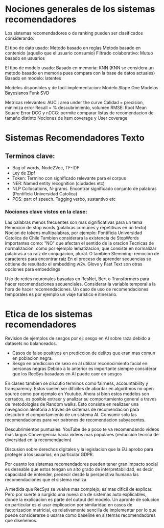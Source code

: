 # Nociones generales de los sistemas recomendadores

Los sistemas recomendadores o de ranking pueden ser clasificados considerando:

El tipo de dato usado:
Metodo basado en reglas
Metodo basado en contenido (aquello que el usuario consumio)
Filtrado colaborativo: Mutuo basado en usuarios

El tipo de modelo usado:
Basado en memoria: KNN (KNN se considera un metodo basado en memoria pues compara con la base de datos actuales)
Basado en modelo: latentes


Modelos disponibles y de facil implementacion:
Modelo Slope One
Modelos Bayesianos
Funk SVD

Metricas relevantes:
AUC : area under the curve
Calidad = precision, minimiza error
Recall = % descubrimiento, volumen
RMSE: Root Mean Square Error
DCG y nDCG: permite comparar listas de recomendacion de tamaño distinto
Nociones de item coverage y User coverage


# Sistemas Recomendadores Texto

## Terminos clave: 
- Bag of words, Node2Vec, TF-IDF
- Ley de Zipf
- Token: Termino con significado relevante para el corpus
- NER: Named entity recognition (ciudades etc)
- NLP Collocations, N-grams. Encontrar significado conjunto de palabras (Pontificia Universidad Catolica)
- POS: part of speech. Tagging verbo, sustantivo etc


### Nociones clave vistos en la clase:
Las palabras menos frecuentes son mas significativas para un tema
Remocion de stop words (palabras comunes y repetitivas en un texto)
Nocion de tokens multipalabras, por ejemplo: Pontificia Universidad Catolica de Chile
Tambien considerara la existencia de StopWords importantes como: "NO" que afectan el sentido de la oracion
Tecnicas de normalizacion, como por ejemplo lematizacion, que consiste en  normalizar palabras a su raiz de conjugacion, plural. O tambien Stemming: remocion de caracteres para encontrar raiz
En el proceso de aprender secuencias se obtiene de resultado el embedding w2v. Glove y Fast Text son otras opciones para embeddings

Uso de redes neuronales basadas en ResNet, Bert o Transformers para hacer recomendaciones secuenciales. Considerar la variable temporal a la hora de hacer recomendaciones. Un caso de uso de recomendaciones temporales es por ejemplo un viaje turistico e itinerario.

# Etica de los sistemas recomendadores

Revision de ejemplos de sesgos por ej: sesgo en AI sobre raza debido a datasets no balanceados. 
- Casos de falso positivos en prediccion de delitos que eran mas comun en poblacion negra.
- Sesgo en prediccion de sexo en al utilizar reconocimiento facial en personas negras 
Debido a lo anterior es importante siempre considerar que los RecSys basadaos en AI puede caer en sesgos

En clases tambien se discutio terminos como fairness, accountability y transparency. Estos suelen ser dificiles de abordar en algoritmos no open source como por ejemplo en Youtube. Ahora si bien estos modelos son cerrados, es posible extraer y analizar su comportamiento general a traves de metodologias de Random walks. Esto consiste en realizaer una navegacion aleatoria a traves de sistemas de recomendacion para descubrir el comportamiento de un sistema AI. Consumir solo las recomendaciones para ver patrones de recomendacion subyacentes. 

Descubrimientos puntuales: YouTube de a poco te va recomendando videos mas largos
Convergencia hacia videos mas populares (reduccion teorica de diversidad en la recomendacion)

Discusion sobre derechos digitales y la legislacion que la EU aprobo para proteger a los usuarios, en particular GDPR.

Por cuanto los sistemas recomendadores pueden tener gran impacto social es deseable que estos tengan un alto grado de interpretabilidad, es decir, capacidad de entender, predecir desde la perspectiva humana las recomendaciones que el sistema realiza.

A medida que RecSys se vuelve mas complejo, es mas dificil de explicar. Pero por suerte a surgido una nueva ola de sistemas auto explicables, donde la  explicacion es parte del output del modelo. Un apronte de solucion en particular es el usar explicacion por similaridad en casos de factorizacion matricial, es relativamente sencilla de implementar por lo que puede considerarse o usarse como baseline en sistemas recomendadores que diseñemos.

